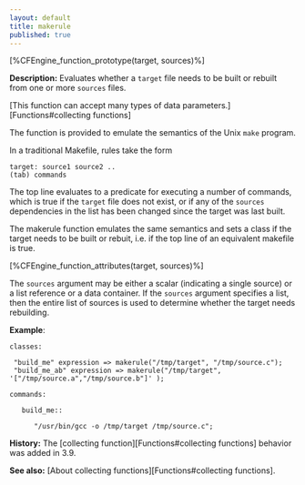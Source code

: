```yaml
---
layout: default
title: makerule
published: true
---
```


[%CFEngine_function_prototype(target, sources)%]

**Description:** Evaluates whether a `target` file needs to be built or
rebuilt from one or more `sources` files.

[This function can accept many types of data parameters.][Functions#collecting functions]

The function is provided to emulate the semantics of the Unix `make` program.

In a traditional Makefile, rules take the form

```
target: source1 source2 ..
(tab) commands
```

The top line evaluates to a predicate for executing a number of commands, which is true
if the `target` file does not exist, or if any of the `sources` dependencies
in the list has been changed since the target was last built.

The makerule function emulates the same semantics and sets a class if
the target needs to be built or rebuit, i.e. if the top line of an
equivalent makefile is true.

[%CFEngine_function_attributes(target, sources)%]

The `sources` argument may be either a scalar (indicating a single
source) or a list reference or a data container. If the `sources`
argument specifies a list, then the entire list of sources is used to
determine whether the target needs rebuilding.

**Example**:

```cf3
classes:

 "build_me" expression => makerule("/tmp/target", "/tmp/source.c");
 "build_me_ab" expression => makerule("/tmp/target", '["/tmp/source.a","/tmp/source.b"]' );

commands:

   build_me::

      "/usr/bin/gcc -o /tmp/target /tmp/source.c";
```

**History:** The [collecting function][Functions#collecting functions] behavior was added in 3.9.

**See also:** [About collecting functions][Functions#collecting functions].
